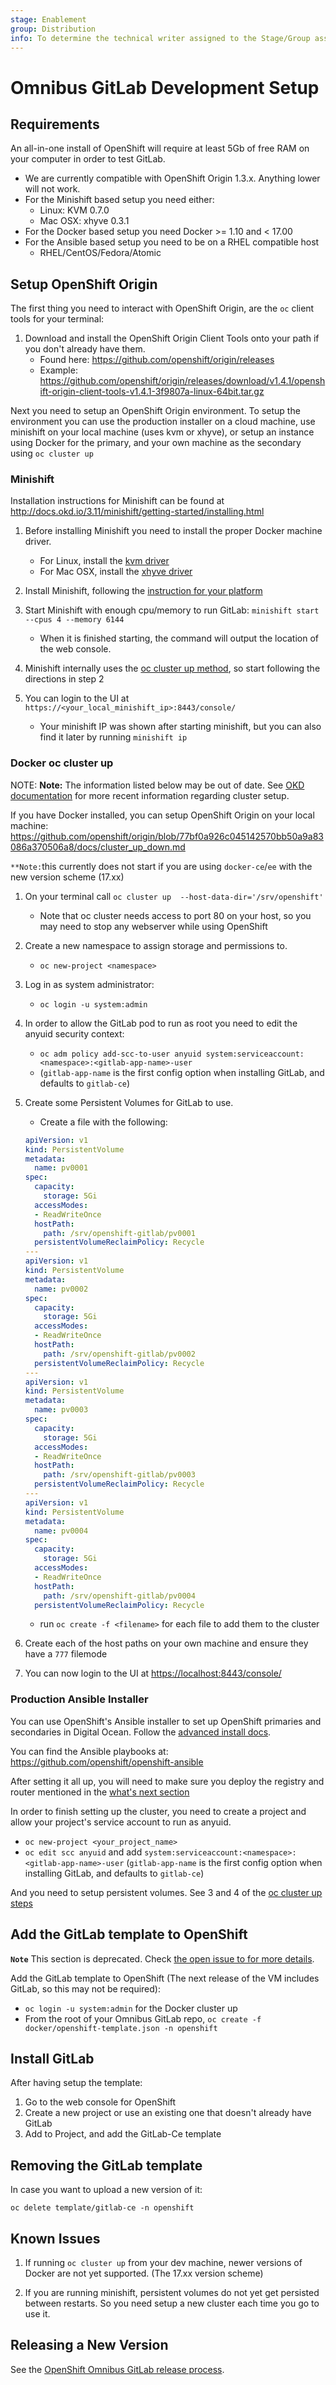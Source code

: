 ```yaml
---
stage: Enablement
group: Distribution
info: To determine the technical writer assigned to the Stage/Group associated with this page, see https://about.gitlab.com/handbook/engineering/ux/technical-writing/#designated-technical-writers
---
```


# Omnibus GitLab Development Setup

## Requirements

An all-in-one install of OpenShift will require at least 5Gb of free RAM on your
computer in order to test GitLab.

- We are currently compatible with OpenShift Origin 1.3.x. Anything lower will not work.
- For the Minishift based setup you need either:
  - Linux: KVM 0.7.0
  - Mac OSX: xhyve 0.3.1
- For the Docker based setup you need Docker >= 1.10 and < 17.00
- For the Ansible based setup you need to be on a RHEL compatible host
  - RHEL/CentOS/Fedora/Atomic

## Setup OpenShift Origin

The first thing you need to interact with OpenShift Origin, are the `oc` client tools for your terminal:

1. Download and install the OpenShift Origin Client Tools onto your path if you don't already have them.
   - Found here: <https://github.com/openshift/origin/releases>
   - Example: <https://github.com/openshift/origin/releases/download/v1.4.1/openshift-origin-client-tools-v1.4.1-3f9807a-linux-64bit.tar.gz>

Next you need to setup an OpenShift Origin environment. To setup the environment you can use the production installer
on a cloud machine, use minishift on your local machine (uses kvm or xhyve), or setup an instance
using Docker for the primary, and your own machine as the secondary using `oc cluster up`

### Minishift

Installation instructions for Minishift can be found at <http://docs.okd.io/3.11/minishift/getting-started/installing.html>

1. Before installing Minishift you need to install the proper Docker machine driver.
   - For Linux, install the [kvm driver](http://docs.okd.io/3.11/minishift/getting-started/setting-up-virtualization-environment.html#setting-up-kvm-driver)
   - For Mac OSX, install the [xhyve driver](http://docs.okd.io/3.11/minishift/getting-started/setting-up-virtualization-environment.html#setting-up-xhyve-driver)

1. Install Minishift, following the [instruction for your platform](http://docs.okd.io/3.11/minishift/getting-started/installing.html)

1. Start Minishift with enough cpu/memory to run GitLab: `minishift start --cpus 4 --memory 6144`
   - When it is finished starting, the command will output the location of the web console.

1. Minishift internally uses the [oc cluster up method](#docker-oc-cluster-up), so start following the directions in step 2

1. You can login to the UI at `https://<your_local_minishift_ip>:8443/console/`
   - Your minishift IP was shown after starting minishift, but you can also find it later by running `minishift ip`

### Docker oc cluster up

NOTE: **Note:**
The information listed below may be out of date. See
[OKD documentation](https://docs.okd.io/latest/welcome/index.html) for more recent information
regarding cluster setup.

If you have Docker installed, you can setup OpenShift Origin on your local machine: <https://github.com/openshift/origin/blob/77bf0a926c045142570bb50a9a83086a370506a8/docs/cluster_up_down.md>

`**Note:`this currently does not start if you are using `docker-ce`/`ee` with the new version scheme (17.xx)

1. On your terminal call `oc cluster up  --host-data-dir='/srv/openshift'`
   - Note that oc cluster needs access to port 80 on your host, so you may need to stop any webserver while using OpenShift

1. Create a new namespace to assign storage and permissions to.
   - `oc new-project <namespace>`

1. Log in as system administrator:
   - `oc login -u system:admin`

1. In order to allow the GitLab pod to run as root you need to edit the anyuid security context:
   - `oc adm policy add-scc-to-user anyuid system:serviceaccount:<namespace>:<gitlab-app-name>-user`
   - (`gitlab-app-name` is the first config option when installing GitLab, and defaults to `gitlab-ce`)

1. Create some Persistent Volumes for GitLab to use.
   - Create a file with the following:

    ```yaml
    apiVersion: v1
    kind: PersistentVolume
    metadata:
      name: pv0001
    spec:
      capacity:
        storage: 5Gi
      accessModes:
      - ReadWriteOnce
      hostPath:
        path: /srv/openshift-gitlab/pv0001
      persistentVolumeReclaimPolicy: Recycle
    ---
    apiVersion: v1
    kind: PersistentVolume
    metadata:
      name: pv0002
    spec:
      capacity:
        storage: 5Gi
      accessModes:
      - ReadWriteOnce
      hostPath:
        path: /srv/openshift-gitlab/pv0002
      persistentVolumeReclaimPolicy: Recycle
    ---
    apiVersion: v1
    kind: PersistentVolume
    metadata:
      name: pv0003
    spec:
      capacity:
        storage: 5Gi
      accessModes:
      - ReadWriteOnce
      hostPath:
        path: /srv/openshift-gitlab/pv0003
      persistentVolumeReclaimPolicy: Recycle
    ---
    apiVersion: v1
    kind: PersistentVolume
    metadata:
      name: pv0004
    spec:
      capacity:
        storage: 5Gi
      accessModes:
      - ReadWriteOnce
      hostPath:
        path: /srv/openshift-gitlab/pv0004
      persistentVolumeReclaimPolicy: Recycle
    ```

   - run `oc create -f <filename>` for each file to add them to the cluster

1. Create each of the host paths on your own machine and ensure they have a `777` filemode

1. You can now login to the UI at <https://localhost:8443/console/>

### Production Ansible Installer

You can use OpenShift's Ansible installer to set up OpenShift primaries and secondaries in Digital Ocean. Follow the [advanced install docs](https://docs.openshift.com/container-platform/3.7/install_config/install/advanced_install.html).

You can find the Ansible playbooks at: <https://github.com/openshift/openshift-ansible>

After setting it all up, you will need to make sure you deploy the registry and router mentioned in the [what's next section](https://docs.openshift.com/container-platform/3.7/install_config/install/advanced_install.html#whats-next)

In order to finish setting up the cluster, you need to create a project and allow your project's service account to run as anyuid.

- `oc new-project <your_project_name>`
- `oc edit scc anyuid` and add `system:serviceaccount:<namespace>:<gitlab-app-name>-user` (`gitlab-app-name` is the first config option when installing GitLab, and defaults to `gitlab-ce`)

And you need to setup persistent volumes. See 3 and 4 of the [oc cluster up steps](#docker-oc-cluster-up)

## Add the GitLab template to OpenShift

**`Note`** This section is deprecated. Check [the open issue to for more details](https://gitlab.com/gitlab-org/distribution/team-tasks/-/issues/263).

Add the GitLab template to OpenShift (The next release of the VM includes GitLab, so this may not be required):

- `oc login -u system:admin` for the Docker cluster up
- From the root of your Omnibus GitLab repo, `oc create -f docker/openshift-template.json -n openshift`

## Install GitLab

After having setup the template:

1. Go to the web console for OpenShift
1. Create a new project or use an existing one that doesn't already have GitLab
1. Add to Project, and add the GitLab-Ce template

## Removing the GitLab template

In case you want to upload a new version of it:

`oc delete template/gitlab-ce -n openshift`

## Known Issues

 1. If running `oc cluster up` from your dev machine, newer versions of Docker are not yet supported. (The 17.xx version scheme)

 1. If you are running minishift, persistent volumes do not yet get persisted between restarts. So you need setup a new cluster each
 time you go to use it.

## Releasing a New Version

See the [OpenShift Omnibus GitLab release process](../../release/openshift.md).
